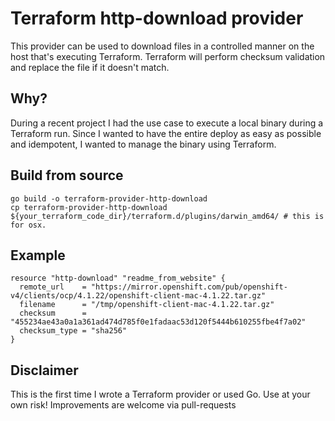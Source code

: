 # Terraform http-download provider
This provider can be used to download files in a controlled manner on the host that's executing Terraform. Terraform will perform checksum validation and replace the file if it doesn't match.

## Why?
During a recent project I had the use case to execute a local binary during a Terraform run. Since I wanted to have the entire deploy as easy as possible and idempotent, I wanted to manage the binary using Terraform.

## Build from source
```
go build -o terraform-provider-http-download
cp terraform-provider-http-download ${your_terraform_code_dir}/terraform.d/plugins/darwin_amd64/ # this is for osx.
```

## Example
```
resource "http-download" "readme_from_website" {
  remote_url    = "https://mirror.openshift.com/pub/openshift-v4/clients/ocp/4.1.22/openshift-client-mac-4.1.22.tar.gz"
  filename      = "/tmp/openshift-client-mac-4.1.22.tar.gz"
  checksum      = "455234ae43a0a1a361ad474d785f0e1fadaac53d120f5444b610255fbe4f7a02"
  checksum_type = "sha256"
}
```

## Disclaimer
This is the first time I wrote a Terraform provider or used Go. Use at your own risk! Improvements are welcome via pull-requests
